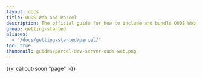 ```yaml
---
layout: docs
title: OUDS Web and Parcel
description: The official guide for how to include and bundle OUDS Web's CSS and JavaScript in your project using Parcel.
group: getting-started
aliases:
  - "/docs/getting-started/parcel/"
toc: true
thumbnail: guides/parcel-dev-server-ouds-web.png
---
```


{{< callout-soon "page" >}}

